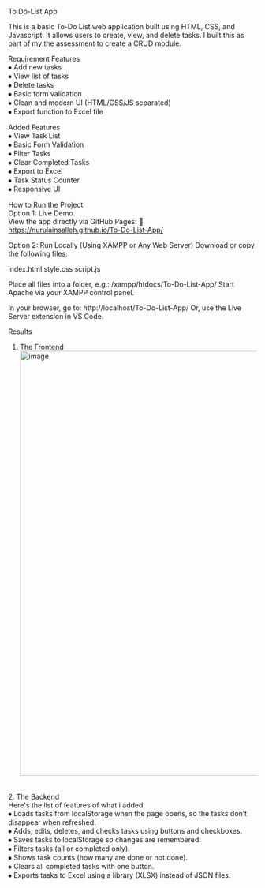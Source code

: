 To Do-List App

This is a basic To-Do List web application built using HTML, CSS, and Javascript. It allows users to create, view, and delete tasks. I built this as part of my the assessment to create a CRUD module.

Requirement Features
<br> ⦁	Add new tasks
<br>  ⦁	View list of tasks
<br> ⦁	Delete tasks
<br> ⦁	Basic form validation
<br> ⦁	Clean and modern UI (HTML/CSS/JS separated)
<br> ⦁	Export function to Excel file

Added Features
<br> ⦁	View Task List
<br> ⦁	Basic Form Validation
<br> ⦁	Filter Tasks
<br> ⦁	Clear Completed Tasks
<br> ⦁	Export to Excel
<br> ⦁	Task Status Counter
<br> ⦁	Responsive UI

How to Run the Project
<br> Option 1: Live Demo
<br> View the app directly via GitHub Pages:
🔗 https://nurulainsalleh.github.io/To-Do-List-App/

Option 2: Run Locally (Using XAMPP or Any Web Server)
Download or copy the following files:

index.html
style.css
script.js

Place all files into a folder, e.g.:
/xampp/htdocs/To-Do-List-App/
Start Apache via your XAMPP control panel.

In your browser, go to:
http://localhost/To-Do-List-App/
Or, use the Live Server extension in VS Code.



Results
1. The Frontend <br>
   <img width="1916" height="861" alt="image" src="https://github.com/user-attachments/assets/8e077db9-58be-4e06-b20f-18c52a4275b7" />
<br>
2. The Backend <br>
   Here's the list of features of what i added:
   <br>⦁ Loads tasks from localStorage when the page opens, so the tasks don’t disappear when refreshed.
   <br>⦁ Adds, edits, deletes, and checks tasks using buttons and checkboxes.
   <br>⦁ Saves tasks to localStorage so changes are remembered.
   <br>⦁ Filters tasks (all or completed only).
   <br>⦁ Shows task counts (how many are done or not done).
   <br>⦁ Clears all completed tasks with one button.
   <br>⦁ Exports tasks to Excel using a library (XLSX) instead of JSON files.
